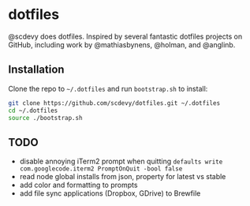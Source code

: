 # dotfiles

@scdevy does dotfiles. Inspired by several fantastic dotfiles projects on GitHub, including work by @mathiasbynens, @holman, and @anglinb.

## Installation

Clone the repo to `~/.dotfiles` and run `bootstrap.sh` to install:

```sh
git clone https://github.com/scdevy/dotfiles.git ~/.dotfiles
cd ~/.dotfiles
source ./bootstrap.sh
```

## TODO

- disable annoying iTerm2 prompt when quitting `defaults write com.googlecode.iterm2 PromptOnQuit -bool false`
- read node global installs from json, property for latest vs stable
- add color and formatting to prompts
- add file sync applications (Dropbox, GDrive) to Brewfile
